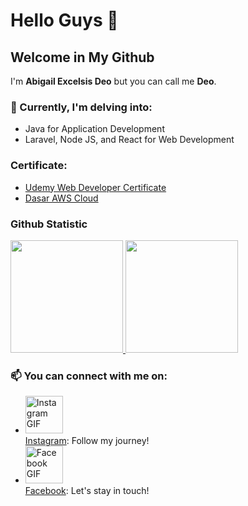 Hello Guys 👋
==
## Welcome in My Github
I'm **Abigail Excelsis Deo** but you can call me **Deo**.

### 🌱 Currently, I'm delving into:
- Java for Application Development
- Laravel, Node JS, and React for Web Development

### Certificate: 
- [Udemy Web Developer Certificate](https://drive.google.com/file/d/1w2f7OlW7LcC0AxeWH_5dqK6Oebo9p7v1/view?usp=sharing)
- [Dasar AWS Cloud](https://www.dicoding.com/certificates/4EXG67MV1ZRL)

### Github Statistic
<p align="left">
<a href="https://github.com/dimasmds">
  <img height="180em" src="https://github-readme-stats-eight-theta.vercel.app/api?username=Excel951&show_icons=true&theme=algolia&include_all_commits=true&count_private=true"/>
  <img height="180em" src="https://github-readme-stats-eight-theta.vercel.app/api/top-langs/?username=Excel951&layout=compact&langs_count=8&theme=algolia"/>
</a>
</p>

### 📫 You can connect with me on:
- <img src="https://github.com/Excel951/Excel951/assets/90140809/ccccaef4-0fd0-46d6-a820-8e43e35f9a2d" alt="Instagram GIF" width="60px" height="auto"/><br>[Instagram](https://www.instagram.com/abigailexcelsisdeo/): Follow my journey!
- <img src="https://github.com/Excel951/Excel951/assets/90140809/e44a4fad-cd78-4ff4-985c-af054c474f9e" alt="Facebook GIF" width="60px" height="auto"/><br>[Facebook](https://www.facebook.com/excel.nforcer707/): Let's stay in touch!

<!--- 
- 👀 I’m interested in ...
- 💞️ I’m looking to collaborate on ...
- 

Excel951/Excel951 is a ✨ special ✨ repository because its `README.md` (this file) appears on your GitHub profile.
You can click the Preview link to take a look at your changes.
--->
